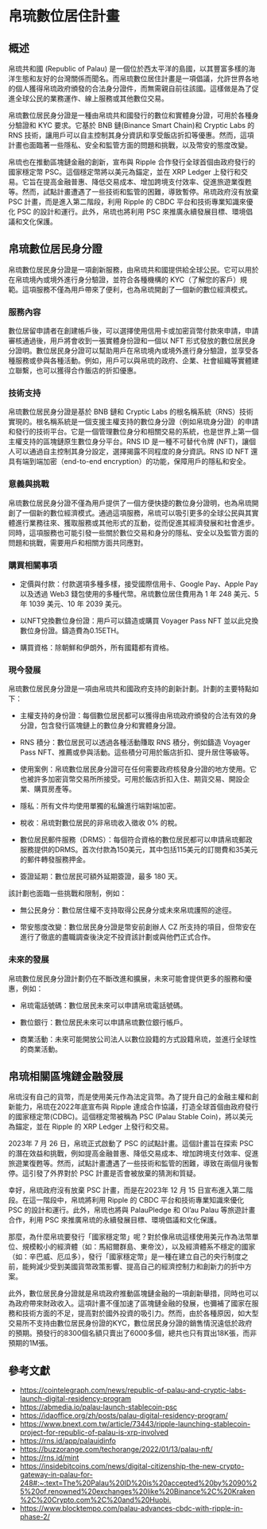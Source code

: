 # 帛琉數位居住計畫

## 概述

帛琉共和國 (Republic of Palau) 是一個位於西太平洋的島國，以其豐富多樣的海洋生態和友好的台灣關係而聞名。而帛琉數位居住計畫是一項倡議，允許世界各地的個人獲得帛琉政府頒發的合法身分證件，而無需親自前往該國。這樣做是為了促進全球公民的業務運作、線上服務或其他數位交易。

帛琉數位居民身分證是一種由帛琉共和國發行的數位和實體身分證，可用於各種身分驗證和 KYC 要求。它基於 BNB 鏈(Binance Smart Chain)和 Cryptic Labs 的 RNS 技術，讓用戶可以自主控制其身分資訊和享受飯店折扣等優惠。然而，這項計畫也面臨著一些隱私、安全和監管方面的問題和挑戰，以及幣安的態度改變。

帛琉也在推動區塊鏈金融的創新，宣布與 Ripple 合作發行全球首個由政府發行的國家穩定幣 PSC。這個穩定幣將以美元為錨定，並在 XRP Ledger 上發行和交易。它旨在提高金融普惠、降低交易成本、增加跨境支付效率、促進旅遊業復甦等。然而，試點計畫遭遇了一些技術和監管的困難，導致暫停。帛琉政府沒有放棄 PSC 計畫，而是進入第二階段，利用 Ripple 的 CBDC 平台和技術專業知識來優化 PSC 的設計和運行。此外，帛琉也將利用 PSC 來推廣永續發展目標、環境倡議和文化保護。

## 帛琉數位居民身分證

帛琉數位居民身分證是一項創新服務，由帛琉共和國提供給全球公民。它可以用於在帛琉境內或境外進行身分驗證，並符合各種機構的 KYC（了解您的客戶）規範。這項服務不僅為用戶帶來了便利，也為帛琉開創了一個新的數位經濟模式。

### 服務內容

數位居留申請者在創建帳戶後，可以選擇使用信用卡或加密貨幣付款來申請，申請審核通過後，用戶將會收到一張實體身份證和一個以 NFT 形式發放的數位居民身分證明。數位居民身分證可以幫助用戶在帛琉境內或境外進行身分驗證，並享受各種服務或參與各種活動。例如，用戶可以與帛琉的政府、企業、社會組織等實體建立聯繫，也可以獲得合作飯店的折扣優惠。

### 技術支持

帛琉數位居民身分證是基於 BNB 鏈和 Cryptic Labs 的根名稱系統（RNS）技術實現的。根名稱系統是一個支援主權支持的數位身分證（例如帛琉身分證）的申請和發行的技術平台。它是一個管理數位身分和相關交易的系統，也是世界上第一個主權支持的區塊鏈原生數位身分平台。RNS ID 是一種不可替代令牌 (NFT)，讓個人可以通過自主控制其身分設定，選擇揭露不同程度的身分資訊。RNS ID NFT 還具有端到端加密（end-to-end encryption）的功能，保障用戶的隱私和安全。

### 意義與挑戰

帛琉數位居民身分證不僅為用戶提供了一個方便快捷的數位身分證明，也為帛琉開創了一個新的數位經濟模式。通過這項服務，帛琉可以吸引更多的全球公民與其實體進行業務往來、獲取服務或其他形式的互動，從而促進其經濟發展和社會進步。同時，這項服務也可能引發一些關於數位交易和身分的隱私、安全以及監管方面的問題和挑戰，需要用戶和相關方面共同應對。

### 購買相關事項

- 定價與付款：付款選項多種多樣，接受國際信用卡、Google Pay、Apple Pay 以及透過 Web3 錢包使用的多種代幣。帛琉數位居住費用為 1 年 248 美元、5 年 1039 美元、10 年 2039 美元。

- 以NFT兌換數位身份證：用戶可以鑄造或購買 Voyager Pass NFT 並以此兌換數位身份證。鑄造費為0.15ETH。

- 購買資格：除朝鮮和伊朗外，所有國籍都有資格。

### 現今發展

帛琉數位居民身分證是一項由帛琉共和國政府支持的創新計劃。計劃的主要特點如下：

- 主權支持的身份證：每個數位居民都可以獲得由帛琉政府頒發的合法有效的身分證，包含發行區塊鏈上的數位身分和實體身分證。

- RNS 積分：數位居民可以透過各種活動賺取 RNS 積分，例如鑄造 Voyager Pass NFT、推薦或參與活動。這些積分可用於飯店折扣、提升居住等級等。

- 使用案例：帛琉數位居民身分證可在任何需要政府核發身分證的地方使用。它也被許多加密貨幣交易所所接受。可用於飯店折扣入住、期貨交易、開設企業、購買房產等。

- 隱私：所有文件均使用單獨的私鑰進行端對端加密。

- 稅收：帛琉對數位居民的非帛琉收入徵收 0% 的稅。

- 數位居民郵件服務（DRMS）：每個符合資格的數位居民都可以申請帛琉郵政服務提供的DRMS。首次付款為150美元，其中包括115美元的訂閱費和35美元的郵件轉發服務押金。

- 簽證延期：數位居民可額外延期簽證，最多 180 天。

該計劃也面臨一些挑戰和限制，例如：

- 無公民身分：數位居住權不支持取得公民身分或未來帛琉護照的途徑。

- 幣安態度改變：數位居民身分證是幣安前創辦人 CZ 所支持的項目，但幣安在進行了徹底的盡職調查後決定不投資該計劃或與他們正式合作。

### 未來的發展

帛琉數位居民身分證計劃仍在不斷改進和擴展，未來可能會提供更多的服務和優惠，例如：

- 帛琉電話號碼：數位居民未來可以申請帛琉電話號碼。

- 數位銀行：數位居民未來可以申請帛琉數位銀行帳戶。

- 商業活動：未來可能開放公司法人以數位設籍的方式設籍帛琉，並進行全球性的商業活動。

## 帛琉相關區塊鏈金融發展

帛琉沒有自己的貨幣，而是使用美元作為法定貨幣。為了提升自己的金融主權和創新能力，帛琉在2022年底宣布與 Ripple 達成合作協議，打造全球首個由政府發行的國家穩定幣(CDBC)。這個穩定幣被稱為 PSC (Palau Stable Coin)，將以美元為錨定，並在 Ripple 的 XRP Ledger 上發行和交易。

2023年 7 月 26 日，帛琉正式啟動了 PSC 的試點計畫。這個計畫旨在探索 PSC 的潛在效益和挑戰，例如提高金融普惠、降低交易成本、增加跨境支付效率、促進旅遊業復甦等。然而，試點計畫遭遇了一些技術和監管的困難，導致在兩個月後暫停。這引發了外界對於 PSC 計畫是否會被放棄的猜測和質疑。

幸好，帛琉政府沒有放棄 PSC 計畫，而是在2023年 12 月 15 日宣布進入第二階段。在這一階段中，帛琉將利用 Ripple 的 CBDC 平台和技術專業知識來優化 PSC 的設計和運行。此外，帛琉也將與 PalauPledge 和 Ol’au Palau 等旅遊計畫合作，利用 PSC 來推廣帛琉的永續發展目標、環境倡議和文化保護。

那麼，為什麼帛琉要發行「國家穩定幣」呢？對於像帛琉這樣使用美元作為法幣單位、規模較小的經濟體（如：馬紹爾群島、東帝汶），以及經濟體系不穩定的國家（如：辛巴威、厄瓜多），發行「國家穩定幣」是一種在建立自己的央行制度之前，能夠減少受到美國貨幣政策影響、提高自己的經濟控制力和創新力的折中方案。

此外，數位居民身分證就是帛琉政府推動區塊鏈金融的一項創新舉措，同時也可以為政府帶來財政收入。這項計畫不僅加速了區塊鏈金融的發展，也彌補了國家在服務和技術方面的不足，提高對於國外投資的吸引力。然而，由於各種原因，如大型交易所不支持由數位居民身份證的KYC，數位居民身分證的銷售情況遠低於政府的預期。預發行的8300個名額只賣出了6000多個，總共也只有買出18K張，而非預期的1M張。

## 參考文獻

- <https://cointelegraph.com/news/republic-of-palau-and-cryptic-labs-launch-digital-residency-program>
- <https://abmedia.io/palau-launch-stablecoin-psc>
- <https://idaoffice.org/zh/posts/palau-digital-residency-program/>
- <https://www.bnext.com.tw/article/73443/ripple-launching-stablecoin-project-for-republic-of-palau-is-xrp-involved>
- <https://rns.id/app/palauidinfo>
- <https://buzzorange.com/techorange/2022/01/13/palau-nft/>
- <https://rns.id/mint>
- <https://insidebitcoins.com/news/digital-citizenship-the-new-crypto-gateway-in-palau-for-248#:~:text=The%20Palau%20ID%20is%20accepted%20by%2090%25%20of,renowned%20exchanges%20like%20Binance%2C%20Kraken%2C%20Crypto.com%2C%20and%20Huobi.>
- <https://www.blocktempo.com/palau-advances-cbdc-with-ripple-in-phase-2/>
